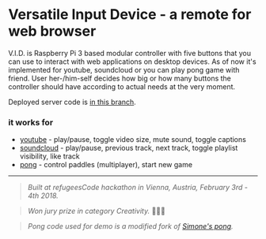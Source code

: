 # Versatile Input Device - a remote for web browser

V.I.D. is Raspberry Pi 3 based modular controller with five buttons that you can use to interact with web applications on desktop devices. As of now it's implemented for youtube, soundcloud or you can play pong game with friend. User her-/him-self decides how big or how many buttons the controller should have according to actual needs at the very moment.

Deployed server code is [in this branch](https://github.com/okramovic/vid/tree/glitch).

### it works for
* [youtube](https://www.youtube.com/) - play/pause, toggle video size, mute sound, toggle captions
* [soundcloud](https://www.soundcloud.com/) - play/pause, previous track, next track, toggle playlist visibility, like track
* [pong](https://hovercraft.glitch.me/) - control paddles (multiplayer), start new game



----------------------------

> _Built at refugeesCode hackathon in Vienna, Austria, February 3rd - 4th 2018._

> _Won jury prize in category Creativity._ :tada::tada::tada:

> _Pong code used for demo is a modified fork of [Simone's pong](https://github.com/simonewebdesign/pong)._
